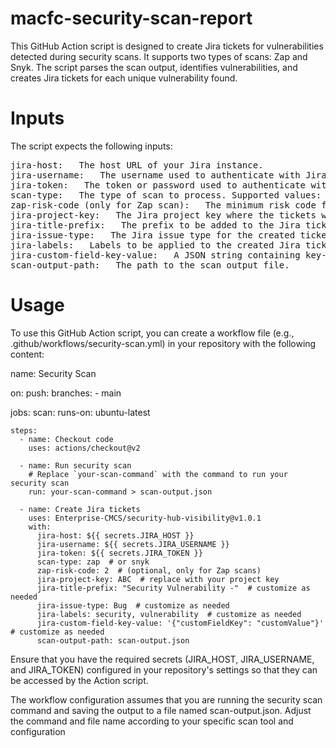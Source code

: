 # macfc-security-scan-report
This GitHub Action script is designed to create Jira tickets for vulnerabilities detected during security scans. It supports two types of scans: Zap and Snyk. The script parses the scan output, identifies vulnerabilities, and creates Jira tickets for each unique vulnerability found.

# Inputs
The script expects the following inputs:
<pre>
jira-host:   The host URL of your Jira instance.
jira-username:   The username used to authenticate with Jira.
jira-token:   The token or password used to authenticate with Jira.
scan-type:   The type of scan to process. Supported values: "zap" or "snyk".
zap-risk-code (only for Zap scan):   The minimum risk code for vulnerabilities to be considered.
jira-project-key:   The Jira project key where the tickets will be created.
jira-title-prefix:   The prefix to be added to the Jira ticket summary.
jira-issue-type:   The Jira issue type for the created tickets.
jira-labels:   Labels to be applied to the created Jira tickets (comma-separated).
jira-custom-field-key-value:   A JSON string containing key-value pairs of custom fields and their values in Jira.
scan-output-path:   The path to the scan output file.
</pre>
# Usage

To use this GitHub Action script, you can create a workflow file (e.g., .github/workflows/security-scan.yml) in your repository with the following content:

name: Security Scan

on:
  push:
    branches:
      - main

jobs:
  scan:
    runs-on: ubuntu-latest
    
    steps:
      - name: Checkout code
        uses: actions/checkout@v2
        
      - name: Run security scan
        # Replace `your-scan-command` with the command to run your security scan
        run: your-scan-command > scan-output.json
      
      - name: Create Jira tickets
        uses: Enterprise-CMCS/security-hub-visibility@v1.0.1
        with:
          jira-host: ${{ secrets.JIRA_HOST }}
          jira-username: ${{ secrets.JIRA_USERNAME }}
          jira-token: ${{ secrets.JIRA_TOKEN }}
          scan-type: zap  # or snyk
          zap-risk-code: 2  # (optional, only for Zap scans)
          jira-project-key: ABC  # replace with your project key
          jira-title-prefix: "Security Vulnerability -"  # customize as needed
          jira-issue-type: Bug  # customize as needed
          jira-labels: security, vulnerability  # customize as needed
          jira-custom-field-key-value: '{"customFieldKey": "customValue"}'  # customize as needed
          scan-output-path: scan-output.json

Ensure that you have the required secrets (JIRA_HOST, JIRA_USERNAME, and JIRA_TOKEN) configured in your repository's settings so that they can be accessed by the Action script.

The workflow configuration assumes that you are running the security scan command and saving the output to a file named scan-output.json. Adjust the command and file name according to your specific scan tool and configuration
